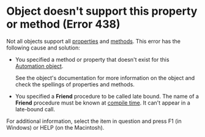 
# Object doesn't support this property or method (Error 438)

Not all objects support all  [properties](b8bdf64f-5920-1ae9-16d0-b26d09524a30.md) and [methods](b8bdf64f-5920-1ae9-16d0-b26d09524a30.md). This error has the following cause and solution:



- You specified a method or property that doesn't exist for this  [Automation object](b8bdf64f-5920-1ae9-16d0-b26d09524a30.md).
    
    See the object's documentation for more information on the object and check the spellings of properties and methods.
    
- You specified a  **Friend** procedure to be called late bound. The name of a **Friend** procedure must be known at [compile time](b8bdf64f-5920-1ae9-16d0-b26d09524a30.md). It can't appear in a late-bound call.
    

For additional information, select the item in question and press F1 (in Windows) or HELP (on the Macintosh).
